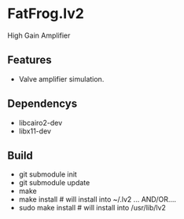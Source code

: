 # FatFrog.lv2
High Gain Amplifier



## Features

- Valve amplifier simulation. 

## Dependencys

- libcairo2-dev
- libx11-dev

## Build

- git submodule init
- git submodule update
- make
- make install # will install into ~/.lv2 ... AND/OR....
- sudo make install # will install into /usr/lib/lv2
